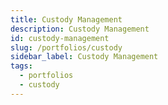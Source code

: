 ```yaml
---
title: Custody Management
description: Custody Management
id: custody-management
slug: /portfolios/custody
sidebar_label: Custody Management
tags:
  - portfolios
  - custody
---
```

